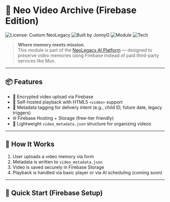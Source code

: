 # 📼 Neo Video Archive (Firebase Edition)

![License: Custom NeoLegacy](https://img.shields.io/badge/License-Custom%20NeoLegacy-red)
![Built by JonnyG](https://img.shields.io/badge/Built%20by-JonnyG-blue)
![Module](https://img.shields.io/badge/Module-Video%20Storage%20Vault-purple)
![Tech](https://img.shields.io/badge/Tech-Firebase%20Storage%2FHosting-orange)

> **Where memory meets mission.**  
> This module is part of the [NeoLegacy AI Platform](https://github.com/Jonnygeo/NeoLegacy) — designed to preserve video memories using Firebase instead of paid third-party services like Mux.

---

## 📦 Features

- 🔐 Encrypted video upload via Firebase
- 🎥 Self-hosted playback with HTML5 `<video>` support
- 🧠 Metadata tagging for delivery intent (e.g., child ID, future date, legacy triggers)
- 🌐 Firebase Hosting + Storage (free-tier friendly)
- 📁 Lightweight `video_metadata.json` structure for organizing videos

---

## 🧠 How It Works

1. User uploads a video memory via form
2. Metadata is written to `video_metadata.json`
3. Video is saved securely in Firebase Storage
4. Playback is handled via basic player or via AI scheduling (coming soon)

---

## 🚀 Quick Start (Firebase Setup)

```bas


